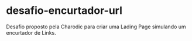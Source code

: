 # desafio-encurtador-url
Desafio proposto pela Charodic para criar uma Lading Page simulando um encurtador de Links.
